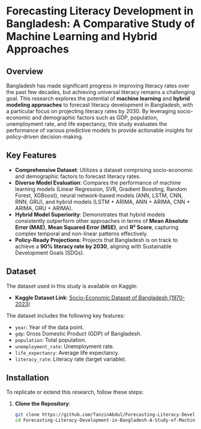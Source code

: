 # Forecasting Literacy Development in Bangladesh: A Comparative Study of Machine Learning and Hybrid Approaches

## Overview
Bangladesh has made significant progress in improving literacy rates over the past few decades, but achieving universal literacy remains a challenging goal. This research explores the potential of **machine learning** and **hybrid modeling approaches** to forecast literacy development in Bangladesh, with a particular focus on projecting literacy rates by 2030. By leveraging socio-economic and demographic factors such as GDP, population, unemployment rate, and life expectancy, this study evaluates the performance of various predictive models to provide actionable insights for policy-driven decision-making.

## Key Features
- **Comprehensive Dataset**: Utilizes a dataset comprising socio-economic and demographic factors to forecast literacy rates.
- **Diverse Model Evaluation**: Compares the performance of machine learning models (Linear Regression, SVR, Gradient Boosting, Random Forest, XGBoost), neural network-based models (ANN, LSTM, CNN, RNN, GRU), and hybrid models (LSTM + ARIMA, ANN + ARIMA, CNN + ARIMA, GRU + ARIMA).
- **Hybrid Model Superiority**: Demonstrates that hybrid models consistently outperform other approaches in terms of **Mean Absolute Error (MAE)**, **Mean Squared Error (MSE)**, and **R² Score**, capturing complex temporal and non-linear patterns effectively.
- **Policy-Ready Projections**: Projects that Bangladesh is on track to achieve a **90% literacy rate by 2030**, aligning with Sustainable Development Goals (SDGs).

## Dataset
The dataset used in this study is available on Kaggle:
- **Kaggle Dataset Link**: [Socio-Economic Dataset of Bangladesh (1970-2023)](https://www.kaggle.com/datasets/tanzinabdul/socio-economic-dataset-of-bangladesh-1970-2023)

The dataset includes the following key features:
- `year`: Year of the data point.
- `gdp`: Gross Domestic Product (GDP) of Bangladesh.
- `population`: Total population.
- `unemployment_rate`: Unemployment rate.
- `life_expectancy`: Average life expectancy.
- `literacy_rate`: Literacy rate (target variable).

## Installation
To replicate or extend this research, follow these steps:

1. **Clone the Repository**:
   ```bash
   git clone https://github.com/TanzinAbdul/Forecasting-Literacy-Development-in-Bangladesh-A-Study-of-Machine-Learning-and-Hybrid-Approaches.git
   cd Forecasting-Literacy-Development-in-Bangladesh-A-Study-of-Machine-Learning-and-Hybrid-Approaches

   
